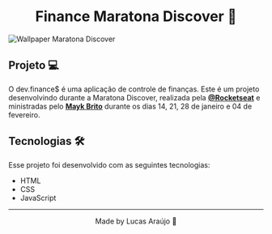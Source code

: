 <h1 align="center">Finance Maratona Discover 🚀</h1>
<img src="../assets/cover-maratona-discover.png" alt="Wallpaper Maratona Discover">

## Projeto 💻

O dev.finance$ é uma aplicação de controle de finanças. Este é um projeto desenvolvindo durante a Maratona Discover, realizada pela **[@Rocketseat](https://github.com/Rocketseat)** e ministradas pelo **[Mayk Brito](https://github.com/maykbrito)** durante os dias 14, 21, 28 de janeiro e 04 de fevereiro.

## Tecnologias 🛠️

Esse projeto foi desenvolvido com as seguintes tecnologias:

- HTML
- CSS
- JavaScript

---

<p align="center">Made by Lucas Araújo 🥳</p>
